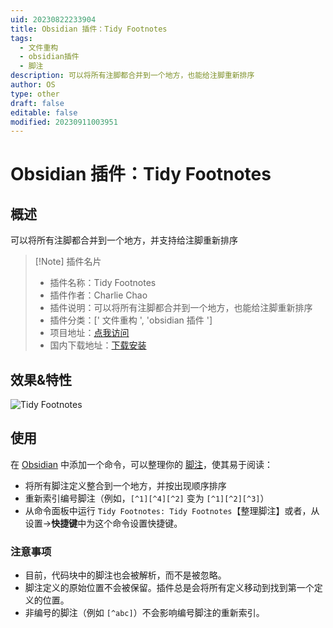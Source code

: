 ```yaml
---
uid: 20230822233904
title: Obsidian 插件：Tidy Footnotes
tags:
  - 文件重构
  - obsidian插件
  - 脚注
description: 可以将所有注脚都合并到一个地方，也能给注脚重新排序
author: OS
type: other
draft: false
editable: false
modified: 20230911003951
---
```


# Obsidian 插件：Tidy Footnotes

## 概述

可以将所有注脚都合并到一个地方，并支持给注脚重新排序

> [!Note] 插件名片
> - 插件名称：Tidy Footnotes
> - 插件作者：Charlie Chao
> - 插件说明：可以将所有注脚都合并到一个地方，也能给注脚重新排序
> - 插件分类：[' 文件重构 ', 'obsidian 插件 ']
> - 项目地址：[点我访问](https://github.com/charliecm/obsidian-tidy-footnotes)
> - 国内下载地址：[下载安装](https://pkmer.cn/products/plugin/pluginMarket/?obsidian-tidy-footnotes)

## 效果&特性

![Tidy Footnotes](https://cdn.pkmer.cn/covers/obsidian-tidy-footnotes.png!pkmer)

## 使用

在 [Obsidian](https://obsidian.md) 中添加一个命令，可以整理你的 [脚注](https://help.obsidian.md/How+to/Format+your+notes#Footnotes)，使其易于阅读：

- 将所有脚注定义整合到一个地方，并按出现顺序排序
- 重新索引编号脚注（例如，`[^1][^4][^2]` 变为 `[^1][^2][^3]`）
- 从命令面板中运行 `Tidy Footnotes: Tidy Footnotes`【整理脚注】或者，从设置→**快捷键**中为这个命令设置快捷键。

### 注意事项

- 目前，代码块中的脚注也会被解析，而不是被忽略。
- 脚注定义的原始位置不会被保留。插件总是会将所有定义移动到找到第一个定义的位置。
- 非编号的脚注（例如 `[^abc]`）不会影响编号脚注的重新索引。
